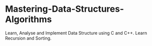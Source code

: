 # Mastering-Data-Structures-Algorithms
Learn, Analyse and Implement Data Structure using C and C++. Learn Recursion and Sorting.
